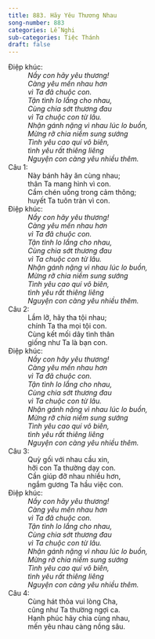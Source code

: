```yaml
---
title: 883. Hãy Yêu Thương Nhau
song-number: 883
categories: Lễ Nghi
sub-categories: Tiệc Thánh
draft: false
---
```

<dl><dt>Điệp khúc:</dt><dd data-chorus="1"><em>Nầy con hãy yêu thương! <br/>Càng yêu mến nhau hơn <br/>vì Ta đã chuộc con. <br/>Tận tình lo lắng cho nhau, <br/>Cùng chia sớt thương đau <br/>vì Ta chuộc con từ lâu. <br/>Nhận gánh nặng vì nhau lúc lo buồn, <br/>Mừng rỡ chia niềm sung sướng <br/>Tình yêu cao quí vô biên, <br/>tình yêu rất thiêng liêng <br/>Nguyện con càng yêu nhiều thêm. </em></dd><dt>Câu 1:</dt><dd data-verse="1">Này bánh hãy ăn cùng nhau; <br/>thân Ta mang hình vì con. <br/>Cầm chén uống trong cảm thông; <br/>huyết Ta tuôn tràn vì con. </dd><dt>Điệp khúc:</dt><dd data-chorus="1"><em>Nầy con hãy yêu thương! <br/>Càng yêu mến nhau hơn <br/>vì Ta đã chuộc con. <br/>Tận tình lo lắng cho nhau, <br/>Cùng chia sớt thương đau <br/>vì Ta chuộc con từ lâu. <br/>Nhận gánh nặng vì nhau lúc lo buồn, <br/>Mừng rỡ chia niềm sung sướng <br/>Tình yêu cao quí vô biên, <br/>tình yêu rất thiêng liêng <br/>Nguyện con càng yêu nhiều thêm. </em></dd><dt>Câu 2:</dt><dd data-verse="2">Lầm lỡ, hãy tha tội nhau; <br/>chính Ta tha mọi tội con. <br/>Cùng kết mối dây tình thân <br/>giống như Ta là bạn con. </dd><dt>Điệp khúc:</dt><dd data-chorus="1"><em>Nầy con hãy yêu thương! <br/>Càng yêu mến nhau hơn <br/>vì Ta đã chuộc con. <br/>Tận tình lo lắng cho nhau, <br/>Cùng chia sớt thương đau <br/>vì Ta chuộc con từ lâu. <br/>Nhận gánh nặng vì nhau lúc lo buồn, <br/>Mừng rỡ chia niềm sung sướng <br/>Tình yêu cao quí vô biên, <br/>tình yêu rất thiêng liêng <br/>Nguyện con càng yêu nhiều thêm. </em></dd><dt>Câu 3:</dt><dd data-verse="3">Quỳ gối với nhau cầu xin, <br/>hỡi con Ta thường dạy con. <br/>Cần giúp đỡ nhau nhiều hơn, <br/>ngắm gương Ta hầu việc con. </dd><dt>Điệp khúc:</dt><dd data-chorus="1"><em>Nầy con hãy yêu thương! <br/>Càng yêu mến nhau hơn <br/>vì Ta đã chuộc con. <br/>Tận tình lo lắng cho nhau, <br/>Cùng chia sớt thương đau <br/>vì Ta chuộc con từ lâu. <br/>Nhận gánh nặng vì nhau lúc lo buồn, <br/>Mừng rỡ chia niềm sung sướng <br/>Tình yêu cao quí vô biên, <br/>tình yêu rất thiêng liêng <br/>Nguyện con càng yêu nhiều thêm. </em></dd><dt>Câu 4:</dt><dd data-verse="4">Cùng hát thỏa vui lòng Cha, <br/>cũng như Ta thường ngợi ca. <br/>Hạnh phúc hãy chia cùng nhau, <br/>mến yêu nhau càng nồng sâu. </dd></dl>